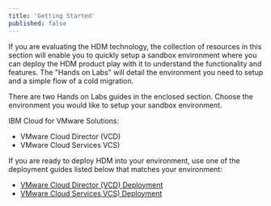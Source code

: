 ```yaml
---
title: 'Getting Started'
published: false
---
```


If you are evaluating the HDM technology, the collection of resources in this section will enable you to quickly setup a sandbox environment where you can deploy the HDM product play with it to understand the functionality and features. The "Hands on Labs" will detail the environment you need to setup and a simple flow of a cold migration.

There are two Hands on Labs guides in the enclosed section. Choose the environment you would like to setup your sandbox environment.

IBM Cloud for VMware Solutions:
* VMware Cloud Director (VCD)
* VMware Cloud Services VCS)

If you are ready to deploy HDM into your environment, use one of the deployment guides listed below that matches your environment:
* [VMware Cloud Director (VCD) Deployment](/hdm%20documentation/vcd#vmware-cloud-director)
* [VMware Cloud Services VCS) Deployment](/hdm%20documentation/vcd#vmware-cloud-director)
